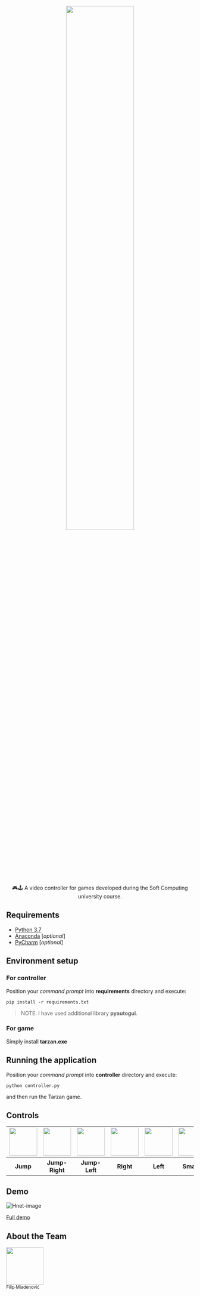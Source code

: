 

<p align="center"><img width=60% src="https://user-images.githubusercontent.com/30222786/74770570-c90a0e80-528c-11ea-85bd-659ad9949077.jpg"></p>
<p align="center">
🎮🕹 A video controller for games developed during the Soft Computing university course.</p>

## Requirements
* [Python 3.7](https://www.python.org/downloads/release/python-370/)
* [Anaconda](https://www.anaconda.com/distribution/#download-section) [*optional*]
* [PyCharm](https://www.jetbrains.com/pycharm/) [*optional*]

## Environment setup

### For controller 

Position your *command prompt* into **requirements** directory and execute:
```
pip install -r requirements.txt
```
>NOTE: I have used additional library **pyautogui**.

### For game
Simply install **tarzan.exe**



## Running the application
Position your *command prompt* into **controller** directory and execute:
```
python controller.py
```
and then run the Tarzan game.


## Controls
<table>
<tr>
<td> 
	<img src="https://user-images.githubusercontent.com/30222786/74766885-264e9180-5286-11ea-84cc-9b76daa8d7c2.jpg" width="75px;"/> 
</td>  
<td> 
	<img src="https://user-images.githubusercontent.com/30222786/74767510-40d53a80-5287-11ea-9789-b44c68a6e191.jpg" width="75px;"/> 
</td>  
<td> 
	<img src="https://user-images.githubusercontent.com/30222786/74767597-6febac00-5287-11ea-9586-5539dfea5b06.jpg" width="75px;"/> 
</td>  
<td> 
	<img src="https://user-images.githubusercontent.com/30222786/74767641-86920300-5287-11ea-80fa-4a0e09ea579d.jpg" width="75px;"/> 
</td>  
<td> 
	<img src="https://user-images.githubusercontent.com/30222786/74767658-927dc500-5287-11ea-812f-38e2d4f62328.jpg" width="75px;"/> 
</td>  
<td> 
	<img src="https://user-images.githubusercontent.com/30222786/74767715-ab867600-5287-11ea-9205-230e85c45f35.jpg" width="75px;"/> 
</td>  
</tr>
<tr>
<th>
Jump
</th>
<th>
Jump-Right
</th>
<th>
Jump-Left
</th>
<th>
Right
</th>
<th>
Left
</th>
<th>
Smash
</th>
</tr>

</table>
  
## Demo
![Hnet-image](https://user-images.githubusercontent.com/30222786/75114067-39c97600-5653-11ea-9f6e-b7789726127b.gif)

[Full demo](https://www.youtube.com/watch?time_continue=8&v=0nj4s8Cejb8&feature=emb_logo)

## About the Team
[<img src="https://avatars1.githubusercontent.com/u/30222786?s=88&v=4" width="100px;"/>](https://github.com/FilipMeng)<br/> [<sub>Filip Mladenović</sub>](https://github.com/FilipMeng)